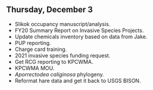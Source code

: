 
## Thursday, December 3

* Slikok occupancy manuscript/analysis.
* FY20 Summary Report on Invasive Species Projects.
* Update chemicals inventory based on data from Jake.
* PUP reporting.
* Charge card training.
* 2021 invasive species funding request.
* Get RCG reporting to KPCWMA.
* KPCWMA MOU.
* *Aporrectodea caliginosa* phylogeny.
* Reformat hare data and get it back to USGS BISON.

